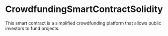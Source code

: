 # CrowdfundingSmartContractSolidity

This smart contract is a simplified crowdfunding platform that allows public investors to fund projects. 

